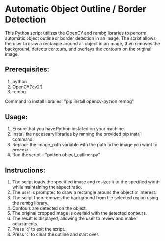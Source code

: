 # Automatic Object Outline / Border Detection

This Python script utilizes the OpenCV and rembg libraries to perform automatic object outline or border detection in an image. The script allows the user to draw a rectangle around an object in an image, then removes the background, detects contours, and overlays the contours on the original image.

## Prerequisites:
1. python
2. OpenCV('cv2')
3. rembg

Command to install libraries:
"pip install opencv-python rembg"

## Usage:
1. Ensure that you have Python installed on your machine.
2. Install the necessary libraries by running the provided pip install command.
3. Replace the image_path variable with the path to the image you want to process.
4. Run the script - "python object_outliner.py"

## Instructions:
1. The script loads the specified image and resizes it to the specified width while maintaining the aspect ratio.
2. The user is prompted to draw a rectangle around the object of interest.
3. The script then removes the background from the selected region using the rembg library.
4. Contours are detected on the object.
5. The original cropped image is overlaid with the detected contours.
6. The result is displayed, allowing the user to review and make adjustments.
7. Press 'q' to exit the script.
8. Press 'c' to clear the outline and start over.

